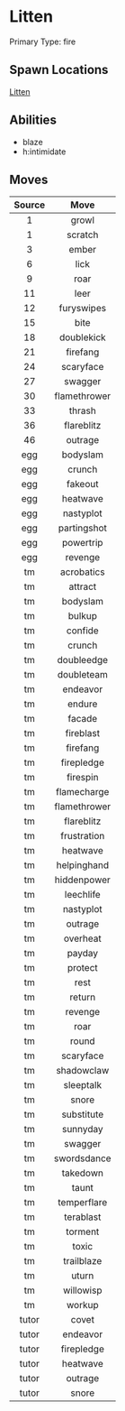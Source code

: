 # Litten  
Primary Type: fire  
  
## Spawn Locations  
[Litten](/data/spawn_presets/litten.md)  
  
## Abilities  
  * blaze
  * h:intimidate
  
  
## Moves  
  
| Source | Move |  
|:---:|:---:|  
| 1 | growl |  
| 1 | scratch |  
| 3 | ember |  
| 6 | lick |  
| 9 | roar |  
| 11 | leer |  
| 12 | furyswipes |  
| 15 | bite |  
| 18 | doublekick |  
| 21 | firefang |  
| 24 | scaryface |  
| 27 | swagger |  
| 30 | flamethrower |  
| 33 | thrash |  
| 36 | flareblitz |  
| 46 | outrage |  
| egg | bodyslam |  
| egg | crunch |  
| egg | fakeout |  
| egg | heatwave |  
| egg | nastyplot |  
| egg | partingshot |  
| egg | powertrip |  
| egg | revenge |  
| tm | acrobatics |  
| tm | attract |  
| tm | bodyslam |  
| tm | bulkup |  
| tm | confide |  
| tm | crunch |  
| tm | doubleedge |  
| tm | doubleteam |  
| tm | endeavor |  
| tm | endure |  
| tm | facade |  
| tm | fireblast |  
| tm | firefang |  
| tm | firepledge |  
| tm | firespin |  
| tm | flamecharge |  
| tm | flamethrower |  
| tm | flareblitz |  
| tm | frustration |  
| tm | heatwave |  
| tm | helpinghand |  
| tm | hiddenpower |  
| tm | leechlife |  
| tm | nastyplot |  
| tm | outrage |  
| tm | overheat |  
| tm | payday |  
| tm | protect |  
| tm | rest |  
| tm | return |  
| tm | revenge |  
| tm | roar |  
| tm | round |  
| tm | scaryface |  
| tm | shadowclaw |  
| tm | sleeptalk |  
| tm | snore |  
| tm | substitute |  
| tm | sunnyday |  
| tm | swagger |  
| tm | swordsdance |  
| tm | takedown |  
| tm | taunt |  
| tm | temperflare |  
| tm | terablast |  
| tm | torment |  
| tm | toxic |  
| tm | trailblaze |  
| tm | uturn |  
| tm | willowisp |  
| tm | workup |  
| tutor | covet |  
| tutor | endeavor |  
| tutor | firepledge |  
| tutor | heatwave |  
| tutor | outrage |  
| tutor | snore |  
  
